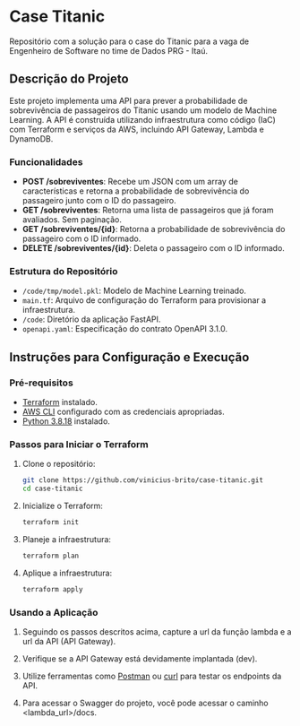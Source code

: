 # Case Titanic

Repositório com a solução para o case do Titanic para a vaga de Engenheiro de Software no time de Dados PRG - Itaú.

## Descrição do Projeto

Este projeto implementa uma API para prever a probabilidade de sobrevivência de passageiros do Titanic usando um modelo de Machine Learning. A API é construída utilizando infraestrutura como código (IaC) com Terraform e serviços da AWS, incluindo API Gateway, Lambda e DynamoDB.

### Funcionalidades

- **POST /sobreviventes**: Recebe um JSON com um array de características e retorna a probabilidade de sobrevivência do passageiro junto com o ID do passageiro.
- **GET /sobreviventes**: Retorna uma lista de passageiros que já foram avaliados. Sem paginação.
- **GET /sobreviventes/{id}**: Retorna a probabilidade de sobrevivência do passageiro com o ID informado.
- **DELETE /sobreviventes/{id}**: Deleta o passageiro com o ID informado.

### Estrutura do Repositório

- `/code/tmp/model.pkl`: Modelo de Machine Learning treinado.
- `main.tf`: Arquivo de configuração do Terraform para provisionar a infraestrutura.
- `/code`: Diretório da aplicação FastAPI.
- `openapi.yaml`: Especificação do contrato OpenAPI 3.1.0.

## Instruções para Configuração e Execução

### Pré-requisitos

- [Terraform](https://www.terraform.io/downloads.html) instalado.
- [AWS CLI](https://aws.amazon.com/cli/) configurado com as credenciais apropriadas.
- [Python 3.8.18](https://www.python.org/downloads/) instalado.

### Passos para Iniciar o Terraform

1. Clone o repositório:
    ```sh
    git clone https://github.com/vinicius-brito/case-titanic.git
    cd case-titanic
    ```

2. Inicialize o Terraform:
    ```sh
    terraform init
    ```

3. Planeje a infraestrutura:
    ```sh
    terraform plan
    ```

4. Aplique a infraestrutura:
    ```sh
    terraform apply
    ```

### Usando a Aplicação

1. Seguindo os passos descritos acima, capture a url da função lambda e a url da API (API Gateway).

2. Verifique se a API Gateway está devidamente implantada (dev).

3. Utilize ferramentas como [Postman](https://www.postman.com/) ou [curl](https://curl.se/) para testar os endpoints da API.

4. Para acessar o Swagger do projeto, você pode acessar o caminho <lambda_url>/docs.